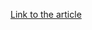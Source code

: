 [Link to the article](https://support.apple.com/guide/security/app-security-overview-sec35dd877d0/1/web/1)
